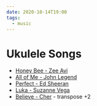 ```yaml
---
date: 2020-10-14T19:00
tags:
  - music
---
```


# Ukulele Songs

* [Honey Bee - Zee Avi](https://www.ukulele-tabs.com/uke-songs/zee-avi/honey-bee-uke-tab-26900.html)
* [All of Me - John Legend](https://www.doyoukulele.com/song.html?id=WC4T1ikAAAgfMMuF&slug=john-legend)
* [Perfect - Ed Sheeran](https://www.ukulele-tabs.com/uke-songs/ed-sheeran/perfect-uke-tab-51457.html)
* [Luka - Suzanne Vega](https://tabs.ultimate-guitar.com/tab/suzanne-vega/luka-chords-489098)
* [Believe - Cher](https://tabs.ultimate-guitar.com/tab/cher/believe-ukulele-1288699) - transpose +2
